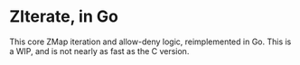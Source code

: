ZIterate, in Go
===============

This core ZMap iteration and allow-deny logic, reimplemented in Go. This is a WIP, and is not nearly as fast as the C version.
